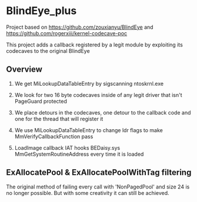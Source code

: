 # BlindEye_plus

Project based on https://github.com/zouxianyu/BlindEye and https://github.com/rogerxiii/kernel-codecave-poc

This project adds a callback registered by a legit module by exploiting its codecaves to the original BlindEye

## Overview

1. We get MiLookupDataTableEntry by sigscanning ntoskrnl.exe

2. We look for two 16 byte codecaves inside of any legit driver that isn't PageGuard protected

3. We place detours in the codecaves, one detour to the callback code and one for the thread that will register it

4. We use MiLookupDataTableEntry to change ldr flags to make MmVerifyCallbackFunction pass

5. LoadImage callback IAT hooks BEDaisy.sys MmGetSystemRoutineAddress every time it is loaded

## ExAllocatePool & ExAllocatePoolWithTag filtering

The original method of failing every call with 'NonPagedPool' and size 24 is no longer possible. But with some creativity it can still be achieved.
